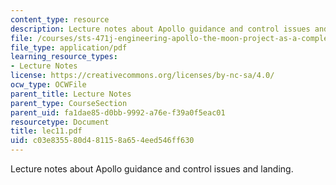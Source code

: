 ```yaml
---
content_type: resource
description: Lecture notes about Apollo guidance and control issues and landing.
file: /courses/sts-471j-engineering-apollo-the-moon-project-as-a-complex-system-spring-2007/c03e835580d481158a654eed546ff630_lec11.pdf
file_type: application/pdf
learning_resource_types:
- Lecture Notes
license: https://creativecommons.org/licenses/by-nc-sa/4.0/
ocw_type: OCWFile
parent_title: Lecture Notes
parent_type: CourseSection
parent_uid: fa1dae85-d0bb-9992-a76e-f39a0f5eac01
resourcetype: Document
title: lec11.pdf
uid: c03e8355-80d4-8115-8a65-4eed546ff630
---
```

Lecture notes about Apollo guidance and control issues and landing.